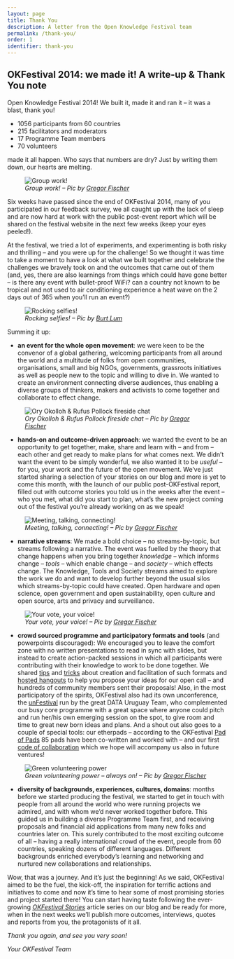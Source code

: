 ```yaml
---
layout: page
title: Thank You
description: A letter from the Open Knowledge Festival team
permalink: /thank-you/
order: 1
identifier: thank-you
---
```


## OKFestival 2014: we made it! A write-up &amp; Thank You note

Open Knowledge Festival 2014! We built it, made it and ran it – it was a blast, thank you!

* 1056 participants from 60 countries
* 215 facilitators and moderators
* 17 Programme Team members
* 70 volunteers

made it all happen. Who says that numbers are dry? Just by writing them down, our hearts are melting.

<figure>
    <img src="http://2014.okfestival.org/wp-content/uploads/2014/09/11.jpg" alt="Group work!"/>
    <figcaption>
        <em>Group work! – Pic by <a href="https://www.flickr.com/photos/okfn/14736486182/in/set-72157645487024537">Gregor Fischer</a></em>
    </figcaption>
</figure>

Six weeks have passed since the end of OKFestival 2014, many of you participated in our feedback survey, we all caught up with the lack of sleep and are now hard at work with the public post-event report which will be shared on the festival website in the next few weeks (keep your eyes peeled!).

At the festival, we tried a lot of experiments, and experimenting is both risky and thrilling – and you were up for the challenge! So we thought it was time to take a moment to have a look at what we built together and celebrate the challenges we bravely took on and the outcomes that came out of them (and, yes, there are also learnings from things which could have gone better – is there any event with bullet-proof WiFi? can a country not known to be tropical and not used to air conditioning experience a heat wave on the 2 days out of 365 when you’ll run an event?)

<figure>
    <img src="http://2014.okfestival.org/wp-content/uploads/2014/09/2.jpg" alt="Rocking selfies!"/>
    <figcaption>
        <em>Rocking selfies! – Pic by <a href="https://www.flickr.com/photos/bytemarks/14733484523/in/pool-okfestival2014/">Burt Lum</a></em>
    </figcaption>
</figure>

Summing it up:

* **an event for the whole open movement**: we were keen to be the convenor of a global gathering, welcoming participants from all around the world and a multitude of folks from open communities, organisations, small and big NGOs, governments, grassroots initiatives as well as people new to the topic and willing to dive in. We wanted to create an environment connecting diverse audiences, thus enabling a diverse groups of thinkers, makers and activists to come together and collaborate to effect change.

<figure>
    <img src="http://2014.okfestival.org/wp-content/uploads/2014/09/3.jpg" alt="Ory Okolloh &amp; Rufus Pollock fireside chat"/>
    <figcaption>
        <em>Ory Okolloh &amp; Rufus Pollock fireside chat – Pic by <a href="https://www.flickr.com/photos/okfn/14703328236/">Gregor Fischer</a></em>
    </figcaption>
</figure>

* **hands-on and outcome-driven approach**: we wanted the event to be an opportunity to get together, make, share and learn with – and from – each other and get ready to make plans for what comes next. We didn’t want the event to be simply wonderful, we also wanted it to be *useful* – for you, your work and the future of the open movement. We’ve just started sharing a selection of your stories on our blog and more is yet to come this month, with the launch of our public post-OKFestival report, filled out with outcome stories you told us in the weeks after the event – who you met, what did you start to plan, what’s the new project coming out of the festival you’re already working on as we speak!

<figure>
    <img src="http://2014.okfestival.org/wp-content/uploads/2014/09/41.jpg" alt="Meeting, talking, connecting!"/>
    <figcaption>
        <em>Meeting, talking, connecting! – Pic by <a href="https://www.flickr.com/photos/okfn/14733647581/">Gregor Fischer</a></em>
    </figcaption>
</figure>

* **narrative streams**: We made a bold choice – no streams-by-topic, but streams following a narrative. The event was fuelled by the theory that change happens when you bring together <em>knowledge</em> – which informs change – <em>tools</em> – which enable change – and <em>society</em> – which effects change. The Knowledge, Tools and Society streams aimed to explore the work we do and want to develop further beyond the usual silos which streams-by-topic could have created. Open hardware and open science, open government and open sustainability, open culture and open source, arts and privacy and surveillance.

<figure>
    <img src="http://2014.okfestival.org/wp-content/uploads/2014/09/5.jpg" alt="Your vote, your voice!"/>
    <figcaption>
        <em>Your vote, your voice! – Pic by <a href="https://www.flickr.com/photos/okfn/14550185548/in/pool-okfestival2014/">Gregor Fischer</a></em>
    </figcaption>
</figure>

* <strong>crowd sourced programme and participatory formats and tools</strong> (and powerpoints discouraged): We encouraged you to leave the comfort zone with no written presentations to read in sync with slides, but instead to create action-packed sessions in which all participants were contributing with their knowledge to work to be done together. We shared <a href="http://2014.okfestival.org/programme/session-tips/">tips</a> and <a href="http://2014.okfestival.org/programme/session-formats/">tricks</a> about creation and facilitation of such formats and <a href="http://2014.okfestival.org/category/call-for-proposals-hangout/">hosted hangouts</a> to help you propose your ideas for our open call – and hundreds of community members sent their proposals! Also, in the most participatory of the spirits, OKFestival also had its own unconference, the <a href="http://2014.okfestival.org/programme/unfestival-an-unconference-at-okfestival/">unFestival</a> run by the great DATA Uruguay Team, who complemented our busy core programme with a great space where anyone could pitch and run her/his own emerging session on the spot, to give room and time to great new born ideas and plans. And a shout out also goes to a couple of special tools: our etherpads – according to the OKFestival <a href="https://pad.okfn.org/p/Pad_of_Pads">Pad of Pads</a> 85 pads have been co-written and worked with – and our first <a href="http://2014.okfestival.org/on-collaboration-the-okfestival-user-guide/">code of collaboration</a> which we hope will accompany us also in future ventures!

<figure>
    <img src="http://2014.okfestival.org/wp-content/uploads/2014/09/6.jpg" alt="Green volunteering power"/>
    <figcaption>
        <em>Green volunteering power – always on! – Pic by <a href="https://www.flickr.com/photos/okfn/14550353267/">Gregor Fischer</a></em>
    </figcaption>
</figure>

* <strong>diversity of backgrounds, experiences, cultures, domains</strong>: months before we started producing the festival, we started to get in touch with people from all around the world who were running projects we admired, and with whom we’d never worked together before. This guided us in building a diverse Programme Team first, and receiving proposals and financial aid applications from many new folks and countries later on. This surely contributed to the most exciting outcome of all – having a really international crowd of the event, people from 60 countries, speaking dozens of different languages. Different backgrounds enriched everybody’s learning and networking and nurtured new collaborations and relationships.</li>

Wow, that was a journey. And it’s just the beginning! As we said, OKFestival aimed to be the fuel, the kick-off, the inspiration for terrific actions and initiatives to come and now it’s time to hear some of most promising stories and project started there!
You can start having taste following the ever-growing <em><a href="http://2014.okfestival.org/category/okfestival-2014-stories/">OKFestival Stories</a></em> article series on our blog and be ready for more, when in the next weeks we’ll publish more outcomes, interviews, quotes and reports from you, the protagonists of it all.

*Thank you again, and see you very soon!*

*Your OKFestival Team*


<!-- <div class="home">

  <h1 class="page-heading">Posts</h1>

  <ul class="post-list">
    {% for post in site.posts %}
      <li>
        <span class="post-meta">{{ post.date | date: "%b %-d, %Y" }}</span>

        <h2>
          <a class="post-link" href="{{ post.url | prepend: site.baseurl }}">{{ post.title }}</a>
        </h2>
      </li>
    {% endfor %}
  </ul>

  <p class="rss-subscribe">subscribe <a href="{{ "/feed.xml" | prepend: site.baseurl }}">via RSS</a>

</div> -->

